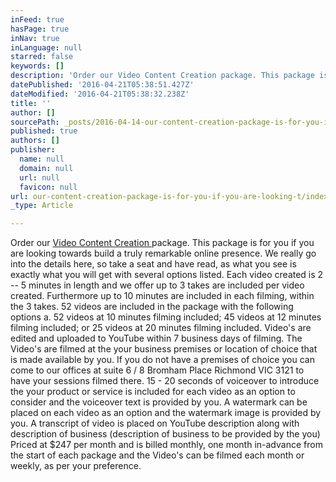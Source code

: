 ```yaml
---
inFeed: true
hasPage: true
inNav: true
inLanguage: null
starred: false
keywords: []
description: 'Order our Video Content Creation package. This package is for you if you are looking towards build a truly remarkable online presence. We really go into the details here, so take a seat and have read, as what you see is exactly what you will get with several options listed. Each video created is 2 – 5 minutes in length and we offer up to 3 takes are included per video created. Furthermore up to 10 minutes are included in each filming, within the 3 takes. 52 videos are included in the package with the following options a. 52 videos at 10 minutes filming included; 45 videos at 12 minutes filming included; or 25 videos at 20 minutes filming included. Video’s are edited and uploaded to YouTube within 7 business days of filming. The Video’s are filmed at the your business premises or location of choice that is made available by you. If you do not have a premises of choice you can come to our offices at suite 6 / 8 Bromham Place Richmond VIC 3121 to have your sessions filmed there. 15 - 20 seconds of voiceover to introduce the your product or service is included for each video as an option to consider and the voiceover text is provided by you. A watermark can be placed on each video as an option and the watermark image is provided by you. A transcript of video is placed on YouTube description along with description of business (description of business to be provided by the you) Priced at $247 per month and is billed monthly, one month in-advance from the start of each package and the Video’s can be filmed each month or weekly, as per your preference.'
datePublished: '2016-04-21T05:38:51.427Z'
dateModified: '2016-04-21T05:38:32.238Z'
title: ''
author: []
sourcePath: _posts/2016-04-14-our-content-creation-package-is-for-you-if-you-are-looking-t.md
published: true
authors: []
publisher:
  name: null
  domain: null
  url: null
  favicon: null
url: our-content-creation-package-is-for-you-if-you-are-looking-t/index.html
_type: Article

---
```

Order our [Video Content Creation ][0]package. This package is for you if you are looking towards build a truly remarkable online presence. We really go into the details here, so take a seat and have read, as what you see is exactly what you will get with several options listed. Each video created is 2 -- 5 minutes in length and we offer up to 3 takes are included per video created. Furthermore up to 10 minutes are included in each filming, within the 3 takes. 52 videos are included in the package with the following options a. 52 videos at 10 minutes filming included; 45 videos at 12 minutes filming included; or 25 videos at 20 minutes filming included. Video's are edited and uploaded to YouTube within 7 business days of filming. The Video's are filmed at the your business premises or location of choice that is made available by you. If you do not have a premises of choice you can come to our offices at suite 6 / 8 Bromham Place Richmond VIC 3121 to have your sessions filmed there. 15 - 20 seconds of voiceover to introduce the your product or service is included for each video as an option to consider and the voiceover text is provided by you. A watermark can be placed on each video as an option and the watermark image is provided by you. A transcript of video is placed on YouTube description along with description of business (description of business to be provided by the you) Priced at $247 per month and is billed monthly, one month in-advance from the start of each package and the Video's can be filmed each month or weekly, as per your preference.

[0]: https://www.paypal.com/cgi-bin/webscr?cmd=_s-xclick&hosted_button_id=ZQCRBFBJANRP6
